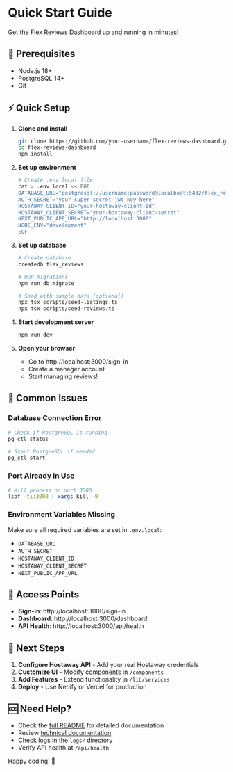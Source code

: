 # Quick Start Guide

Get the Flex Reviews Dashboard up and running in minutes!

## 🚀 Prerequisites

- Node.js 18+ 
- PostgreSQL 14+
- Git

## ⚡ Quick Setup

1. **Clone and install**
   ```bash
   git clone https://github.com/your-username/flex-reviews-dashboard.git
   cd flex-reviews-dashboard
   npm install
   ```

2. **Set up environment**
   ```bash
   # Create .env.local file
   cat > .env.local << EOF
   DATABASE_URL="postgresql://username:password@localhost:5432/flex_reviews"
   AUTH_SECRET="your-super-secret-jwt-key-here"
   HOSTAWAY_CLIENT_ID="your-hostaway-client-id"
   HOSTAWAY_CLIENT_SECRET="your-hostaway-client-secret"
   NEXT_PUBLIC_APP_URL="http://localhost:3000"
   NODE_ENV="development"
   EOF
   ```

3. **Set up database**
   ```bash
   # Create database
   createdb flex_reviews
   
   # Run migrations
   npm run db:migrate
   
   # Seed with sample data (optional)
   npx tsx scripts/seed-listings.ts
   npx tsx scripts/seed-reviews.ts
   ```

4. **Start development server**
   ```bash
   npm run dev
   ```

5. **Open your browser**
   - Go to http://localhost:3000/sign-in
   - Create a manager account
   - Start managing reviews!

## 🔧 Common Issues

### Database Connection Error
```bash
# Check if PostgreSQL is running
pg_ctl status

# Start PostgreSQL if needed
pg_ctl start
```

### Port Already in Use
```bash
# Kill process on port 3000
lsof -ti:3000 | xargs kill -9
```

### Environment Variables Missing
Make sure all required variables are set in `.env.local`:
- `DATABASE_URL`
- `AUTH_SECRET` 
- `HOSTAWAY_CLIENT_ID`
- `HOSTAWAY_CLIENT_SECRET`
- `NEXT_PUBLIC_APP_URL`

## 📱 Access Points

- **Sign-in**: http://localhost:3000/sign-in
- **Dashboard**: http://localhost:3000/dashboard
- **API Health**: http://localhost:3000/api/health

## 🎯 Next Steps

1. **Configure Hostaway API** - Add your real Hostaway credentials
2. **Customize UI** - Modify components in `/components`
3. **Add Features** - Extend functionality in `/lib/services`
4. **Deploy** - Use Netlify or Vercel for production

## 🆘 Need Help?

- Check the [full README](README.md) for detailed documentation
- Review [technical documentation](TECHNICAL_DOCUMENTATION.md)
- Check logs in the `logs/` directory
- Verify API health at `/api/health`

Happy coding! 🚀
